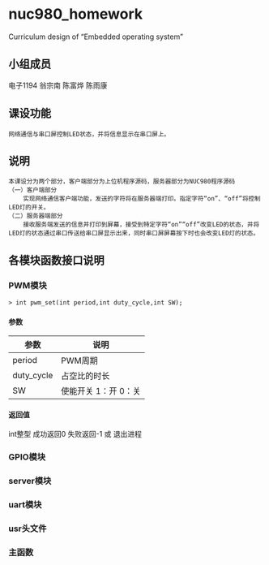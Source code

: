 # nuc980_homework
 Curriculum design of “Embedded operating system”

## 小组成员
  电子1194 翁宗南 陈富烨 陈雨康
## 课设功能
    网络通信与串口屏控制LED状态，并将信息显示在串口屏上。
## 说明
    本课设分为两个部分，客户端部分为上位机程序源码，服务器部分为NUC980程序源码
    （一）客户端部分
        实现网络通信客户端功能，发送的字符将在服务器端打印。指定字符“on”、“off”将控制LED灯的开关。
    （二）服务器端部分
        接收服务端发送的信息并打印到屏幕，接受到特定字符“on”“off”改变LED的状态，并将LED灯的状态通过串口传送给串口屏显示出来，同时串口屏屏幕按下时也会改变LED灯的状态。

## 各模块函数接口说明
### PWM模块
    > int pwm_set(int period,int duty_cycle,int SW);
    
#### 参数
| 参数       | 说明                  |
| ---------- | --------------------- |
| period     | PWM周期               |
| duty_cycle | 占空比的时长          |
| SW         | 使能开关 1：开  0：关 |
#### 返回值
int整型
成功返回0
失败返回-1 或 退出进程
### GPIO模块
### server模块
### uart模块
### usr头文件
### 主函数